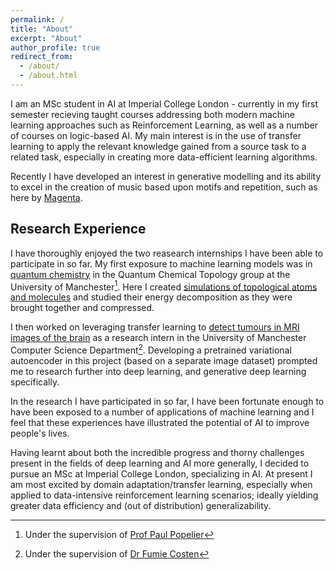 ```yaml
---
permalink: /
title: "About"
excerpt: "About"
author_profile: true
redirect_from: 
  - /about/
  - /about.html
---
```

I am an MSc student in AI at Imperial College London - currently in my first semester recieving taught courses addressing both modern machine
learning approaches such as Reinforcement Learning, as well as a number of courses on logic-based AI. My main interest is in the use of transfer learning to apply the relevant knowledge gained from a source task to a related task, especially in creating more data-efficient learning algorithms. 

Recently I have developed an interest in generative modelling and its ability to excel in the creation of music based upon motifs and repetition, such as here by [Magenta](https://magenta.tensorflow.org/transformer-autoencoder). 

## Research Experience
I have thoroughly enjoyed the two reasearch internships I have been able to participate in so far. My first exposure to machine learning models was in [quantum chemistry](publication/2019-02-topological-compression) in the Quantum Chemical Topology group at the University of Manchester[^1]. Here I created [simulations of topological atoms and molecules](https://dominicwllmsn.github.io/projects/1_qct-compression/) and studied their energy decomposition as they were brought together and compressed.

I then worked on leveraging transfer learning to [detect tumours in MRI images of the brain](dominicwllmsn.github.io/projects/2_mri-transfer/) as a research intern in the University of Manchester Computer Science Department[^2]. Developing a pretrained variational autoencoder in this project (based on a separate image dataset) prompted me to research further into deep learning, and generative deep learning specifically.

In the research I have participated in so far, I have been fortunate enough to have been exposed to a number of applications of machine learning and I feel that these experiences have illustrated the potential of AI to improve people's lives.

Having learnt about both the incredible progress and thorny challenges present in the fields of deep learning and AI more generally, I decided to pursue an MSc at Imperial College London, specializing in AI. At present I am most excited by domain adaptation/transfer learning, especially when applied to data-intensive reinforcement learning scenarios; ideally yielding greater data efficiency and (out of distribution) generalizability.

[^1]: Under the supervision of [Prof Paul Popelier](https://scholar.google.com/citations?user=VlFNR0wAAAAJ&hl=en)
[^2]: Under the supervision of [Dr Fumie Costen](https://www.research.manchester.ac.uk/portal/fumie.costen.html)
